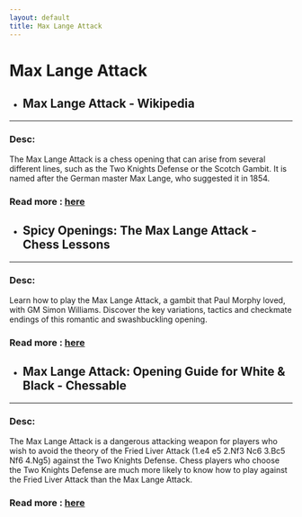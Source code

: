 ```yaml
---
layout: default
title: Max Lange Attack
---
```

# Max Lange Attack
- ## **Max Lange Attack - Wikipedia** 

---
### Desc: 
 The Max Lange Attack is a chess opening that can arise from several different lines, such as the Two Knights Defense or the Scotch Gambit. It is named after the German master Max Lange, who suggested it in 1854. 
### Read more : [here](https://en.wikipedia.org/wiki/Max_Lange_Attack) 
- ## **Spicy Openings: The Max Lange Attack - Chess Lessons** 

---
### Desc: 
 Learn how to play the Max Lange Attack, a gambit that Paul Morphy loved, with GM Simon Williams. Discover the key variations, tactics and checkmate endings of this romantic and swashbuckling opening. 
### Read more : [here](https://www.chess.com/lessons/spicy-openings-the-max-lange-attack) 
- ## **Max Lange Attack: Opening Guide for White & Black - Chessable** 

---
### Desc: 
 The Max Lange Attack is a dangerous attacking weapon for players who wish to avoid the theory of the Fried Liver Attack (1.e4 e5 2.Nf3 Nc6 3.Bc5 Nf6 4.Ng5) against the Two Knights Defense. Chess players who choose the Two Knights Defense are much more likely to know how to play against the Fried Liver Attack than the Max Lange Attack. 
### Read more : [here](https://www.chessable.com/blog/max-lange-attack/) 


